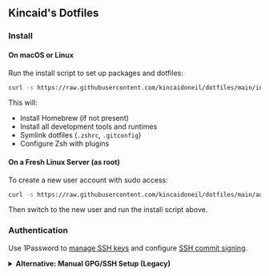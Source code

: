 ## Kincaid's Dotfiles

### Install

#### On macOS or Linux

Run the install script to set up packages and dotfiles:

```bash
curl -s https://raw.githubusercontent.com/kincaidoneil/dotfiles/main/install.sh | bash -s
```

This will:
- Install Homebrew (if not present)
- Install all development tools and runtimes
- Symlink dotfiles (`.zshrc`, `.gitconfig`)
- Configure Zsh with plugins

#### On a Fresh Linux Server (as root)

To create a new user account with sudo access:

```bash
curl -s https://raw.githubusercontent.com/kincaidoneil/dotfiles/main/add-user.sh | bash -s
```

Then switch to the new user and run the install script above.

### Authentication

Use 1Password to [manage SSH keys](https://developer.1password.com/docs/ssh/) and configure [SSH commit signing](https://developer.1password.com/docs/ssh/git-commit-signing).

<details>
<summary><strong>Alternative: Manual GPG/SSH Setup (Legacy)</strong></summary>

#### Configure GPG Commit Signing

Import GPG secret key:

```bash
gpg --import [PATH]
```

If the key is expired, extend it:

```bash
gpg --edit-key [KEY_ID]
> key 1 # Select subkey, too!
> expire # Follow prompts to extend expiration
> save
```

You'll need to use an [older revision](https://github.com/kincaidoneil/dotfiles/blob/315dbe3b078480ced80b398e016c152980369c18/.gitconfig-darwin) of `.gitconfig-[PLATFORM]` and manually install GPG tools (`brew install gpg2 pinentry-mac`).

#### Generate New SSH Key

```bash
ssh-keygen -o -a 100 -t ed25519 -f ~/.ssh/id_ed25519
eval "$(ssh-agent -s)"
ssh-add ~/.ssh/id_ed25519
```

#### Add SSH Pubkey to Remote Server

Add `~/.ssh/id_ed25519.pub` contents to `~/.ssh/authorized_keys` on the remote server. See [this guide](https://cryptsus.com/blog/how-to-secure-your-ssh-server-with-public-key-elliptic-curve-ed25519-crypto.html) for more details.

#### Add SSH Config

Simplify SSH connections by adding entries to `~/.ssh/config`:

```
Host <NAME>
  HostName <IP_ADDRESS>
  ForwardAgent yes
  UseKeychain yes
```

</details>
